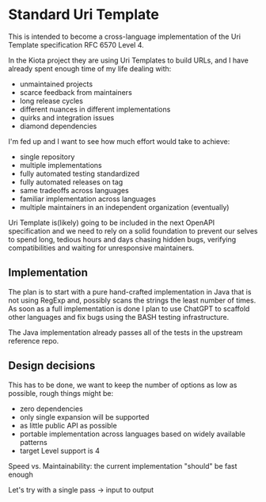 # Standard Uri Template

This is intended to become a cross-language implementation of the Uri Template specification RFC 6570 Level 4.

In the Kiota project they are using Uri Templates to build URLs, and I have already spent enough time of my life dealing with:

- unmaintained projects
- scarce feedback from maintainers
- long release cycles
- different nuances in different implementations
- quirks and integration issues
- diamond dependencies

I'm fed up and I want to see how much effort would take to achieve:

- single repository
- multiple implementations
- fully automated testing standardized
- fully automated releases on tag
- same tradeoffs across languages
- familiar implementation across languages
- multiple maintainers in an independent organization (eventually)

Uri Template is(likely) going to be included in the next OpenAPI specification and we need to rely on a solid foundation to prevent our selves to spend long, tedious hours and days chasing hidden bugs, verifying compatibilities and waiting for unresponsive maintainers.

## Implementation

The plan is to start with a pure hand-crafted implementation in Java that is not using RegExp and, possibly scans the strings the least number of times.
As soon as a full implementation is done I plan to use ChatGPT to scaffold other languages and fix bugs using the BASH testing infrastructure.

The Java implementation already passes all of the tests in the upstream reference repo.

## Design decisions

This has to be done, we want to keep the number of options as low as possible, rough things might be:

- zero dependencies
- only single expansion will be supported
- as little public API as possible
- portable implementation across languages based on widely available patterns
- target Level support is 4

Speed vs. Maintainability: the current implementation "should" be fast enough

Let's try with a single pass -> input to output
